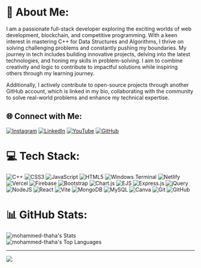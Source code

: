 # 💫 About Me:
I am a passionate full-stack developer exploring the exciting worlds of web development, blockchain, and competitive programming. With a keen interest in mastering C++ for Data Structures and Algorithms, I thrive on solving challenging problems and constantly pushing my boundaries. My journey in tech includes building innovative projects, delving into the latest technologies, and honing my skills in problem-solving. I aim to combine creativity and logic to contribute to impactful solutions while inspiring others through my learning journey.

Additionally, I actively contribute to open-source projects through another GitHub account, which is linked in my bio, collaborating with the community to solve real-world problems and enhance my technical expertise.

## 🌐 Connect with Me:

[![Instagram](https://img.shields.io/badge/Instagram-%23E4405F.svg?style=for-the-badge&logo=Instagram&logoColor=white)](https://www.instagram.com/itz__me__thaha) 
[![LinkedIn](https://img.shields.io/badge/LinkedIn-%230077B5.svg?style=for-the-badge&logo=linkedin&logoColor=white)](https://www.linkedin.com/in/mohammed-thaha-webdev/) 
[![YouTube](https://img.shields.io/badge/YouTube-%23FF0000.svg?style=for-the-badge&logo=YouTube&logoColor=white)](https://youtube.com/@codewithmt-channel) 
[![GitHub](https://img.shields.io/badge/GitHub-%23121011.svg?style=for-the-badge&logo=github&logoColor=white)](https://github.com/technologygeeks)  




# 💻 Tech Stack:
![C++](https://img.shields.io/badge/c++-%2300599C.svg?style=for-the-badge&logo=c%2B%2B&logoColor=white) ![CSS3](https://img.shields.io/badge/css3-%231572B6.svg?style=for-the-badge&logo=css3&logoColor=white) ![JavaScript](https://img.shields.io/badge/javascript-%23323330.svg?style=for-the-badge&logo=javascript&logoColor=%23F7DF1E) ![HTML5](https://img.shields.io/badge/html5-%23E34F26.svg?style=for-the-badge&logo=html5&logoColor=white) ![Windows Terminal](https://img.shields.io/badge/Windows%20Terminal-%234D4D4D.svg?style=for-the-badge&logo=windows-terminal&logoColor=white) ![Netlify](https://img.shields.io/badge/netlify-%23000000.svg?style=for-the-badge&logo=netlify&logoColor=#00C7B7) ![Vercel](https://img.shields.io/badge/vercel-%23000000.svg?style=for-the-badge&logo=vercel&logoColor=white) ![Firebase](https://img.shields.io/badge/firebase-%23039BE5.svg?style=for-the-badge&logo=firebase) ![Bootstrap](https://img.shields.io/badge/bootstrap-%238511FA.svg?style=for-the-badge&logo=bootstrap&logoColor=white) ![Chart.js](https://img.shields.io/badge/chart.js-F5788D.svg?style=for-the-badge&logo=chart.js&logoColor=white) ![EJS](https://img.shields.io/badge/ejs-%23B4CA65.svg?style=for-the-badge&logo=ejs&logoColor=black) ![Express.js](https://img.shields.io/badge/express.js-%23404d59.svg?style=for-the-badge&logo=express&logoColor=%2361DAFB) ![jQuery](https://img.shields.io/badge/jquery-%230769AD.svg?style=for-the-badge&logo=jquery&logoColor=white) ![NodeJS](https://img.shields.io/badge/node.js-6DA55F?style=for-the-badge&logo=node.js&logoColor=white) ![React](https://img.shields.io/badge/react-%2320232a.svg?style=for-the-badge&logo=react&logoColor=%2361DAFB) ![Vite](https://img.shields.io/badge/vite-%23646CFF.svg?style=for-the-badge&logo=vite&logoColor=white) ![MongoDB](https://img.shields.io/badge/MongoDB-%234ea94b.svg?style=for-the-badge&logo=mongodb&logoColor=white) ![MySQL](https://img.shields.io/badge/mysql-4479A1.svg?style=for-the-badge&logo=mysql&logoColor=white) ![Canva](https://img.shields.io/badge/Canva-%2300C4CC.svg?style=for-the-badge&logo=Canva&logoColor=white) ![Git](https://img.shields.io/badge/git-%23F05033.svg?style=for-the-badge&logo=git&logoColor=white) ![GitHub](https://img.shields.io/badge/github-%23121011.svg?style=for-the-badge&logo=github&logoColor=white)


# 📊 GitHub Stats:
![mohammed-thaha's Stats](https://github-readme-stats.vercel.app/api?username=mohammed-thaha&theme=tokyonight&show_icons=true&hide_border=false&count_private=true)<br/>
![mohammed-thaha's Top Languages](https://github-readme-stats.vercel.app/api/top-langs/?username=mohammed-thaha&theme=tokyonight&show_icons=true&hide_border=false&layout=compact)

---
[![](https://visitcount.itsvg.in/api?id=mohammed-thaha&icon=0&color=0)](https://visitcount.itsvg.in)

<!-- Proudly created with GPRM ( https://gprm.itsvg.in ) -->
